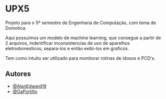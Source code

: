 
# UPX5

Projeto para o 5º semestre de Engenharia de Computação, com tema de Domotica.

Aqui possuimos um modelo de machine learning, que consegue a partir de 2 arquivos, indentificar inconsistencias de uso de aparelhos eletrodomesticos; separa-los e então exibi-los em graficos.

Tem como intuito ser utilizado para monitorar rotinas de idosos e PCD's.


## Autores

- [@AlanEdward19](https://github.com/AlanEdward19)
- [@GaPortillo](https://github.com/GaPortillo)

